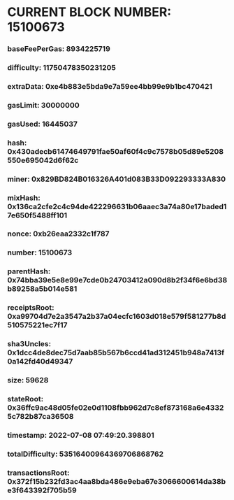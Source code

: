 # CURRENT BLOCK NUMBER: 15100673

### baseFeePerGas: 8934225719
### difficulty: 11750478350231205
### extraData: 0xe4b883e5bda9e7a59ee4bb99e9b1bc470421
### gasLimit: 30000000
### gasUsed: 16445037
### hash: 0x430adecb61474649791fae50af60f4c9c7578b05d89e5208550e695042d6f62c
### miner: 0x829BD824B016326A401d083B33D092293333A830
### mixHash: 0x136ca2cfe2c4c94de422296631b06aaec3a74a80e17baded17e650f5488ff101
### nonce: 0xb26eaa2332c1f787
### number: 15100673
### parentHash: 0x74bba39e5e8e99e7cde0b24703412a090d8b2f34f6e6bd38b89258a5b014e581
### receiptsRoot: 0xa99704d7e2a3547a2b37a04ecfc1603d018e579f581277b8d510575221ec7f17
### sha3Uncles: 0x1dcc4de8dec75d7aab85b567b6ccd41ad312451b948a7413f0a142fd40d49347
### size: 59628
### stateRoot: 0x36ffc9ac48d05fe02e0d1108fbb962d7c8ef873168a6e43325c782b87ca36508
### timestamp: 2022-07-08 07:49:20.398801
### totalDifficulty: 53516400964369706868762
### transactionsRoot: 0x372f15b232fd3ac4aa8bda486e9eba67e3066600614da38be3f643392f705b59
